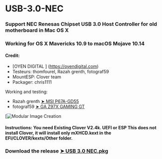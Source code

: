 # USB-3.0-NEC


### Support NEC Renesas Chipset USB 3.0 Host Controller for old motherboard in Mac OS X

### Working for OS X Mavericks 10.9 to macOS Mojave 10.14


#### Credit:
- [OYEN DIGITAL ] (https://oyendigital.com)
- Testeurs: thomfourel, Razah grenth, fotograf59
- MountESP: Clover team
- Packager: chris1111

Working and testing:

- Razah grenth [➤ MSI P67A-GD55 ](https://www.hackintosh-montreal.com/t7090-usb-3-0-port-nec-renesas-10-9-a-10-14#111138)
- fotograf59 [➤ GA Z97X GAMING GT ](https://www.hackintosh-montreal.com/t7090-usb-3-0-port-nec-renesas-10-9-a-10-14#115763)



[![Modular Image Creation](https://i25.servimg.com/u/f25/18/50/18/69/screen85.png)
  

#### Instructions: You need Existing Clover V2.4k. UEFI or ESP This does not install Clover, it will install only mXHCD.kext in the EFI/CLOVER/kexts/Other folder.

### Download the release [➤ USB 3.0 NEC.pkg ](https://github.com/chris1111/USB-3.0-NEC/releases/tag/V1)
